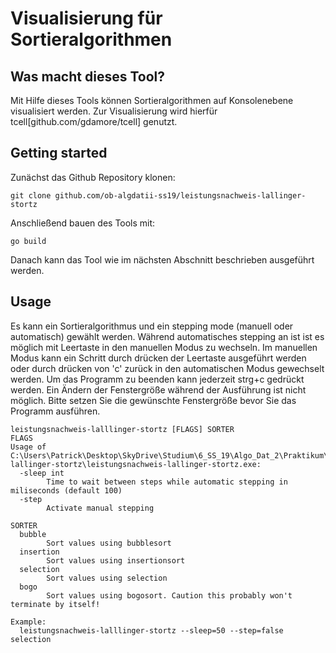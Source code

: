 # Visualisierung für Sortieralgorithmen

## Was macht dieses Tool?
Mit Hilfe dieses Tools können Sortieralgorithmen auf Konsolenebene visualisiert werden.
Zur Visualisierung wird hierfür tcell[github.com/gdamore/tcell] genutzt.

## Getting started

Zunächst das Github Repository klonen:

```
git clone github.com/ob-algdatii-ss19/leistungsnachweis-lallinger-stortz
```

Anschließend bauen des Tools mit:

```
go build
```

Danach kann das Tool wie im nächsten Abschnitt beschrieben ausgeführt werden.

## Usage
Es kann ein Sortieralgorithmus und ein stepping mode (manuell oder automatisch) gewählt werden.
Während automatisches stepping an ist ist es möglich mit Leertaste in den manuellen Modus zu wechseln.
Im manuellen Modus kann ein Schritt durch drücken der Leertaste ausgeführt werden oder durch drücken von 'c' zurück in den automatischen Modus gewechselt werden.
Um das Programm zu beenden kann jederzeit strg+c gedrückt werden.
Ein Ändern der Fenstergröße während der Ausführung ist nicht möglich. Bitte setzen Sie die gewünschte Fenstergröße bevor Sie das Programm ausführen.

```
leistungsnachweis-lalllinger-stortz [FLAGS] SORTER
FLAGS
Usage of C:\Users\Patrick\Desktop\SkyDrive\Studium\6_SS_19\Algo_Dat_2\Praktikum\leistungsnachweis-lallinger-stortz\leistungsnachweis-lallinger-stortz.exe:
  -sleep int
        Time to wait between steps while automatic stepping in miliseconds (default 100)
  -step
        Activate manual stepping

SORTER
  bubble
        Sort values using bubblesort
  insertion
        Sort values using insertionsort
  selection
        Sort values using selection
  bogo
        Sort values using bogosort. Caution this probably won't terminate by itself!

Example:
  leistungsnachweis-lalllinger-stortz --sleep=50 --step=false selection
```
